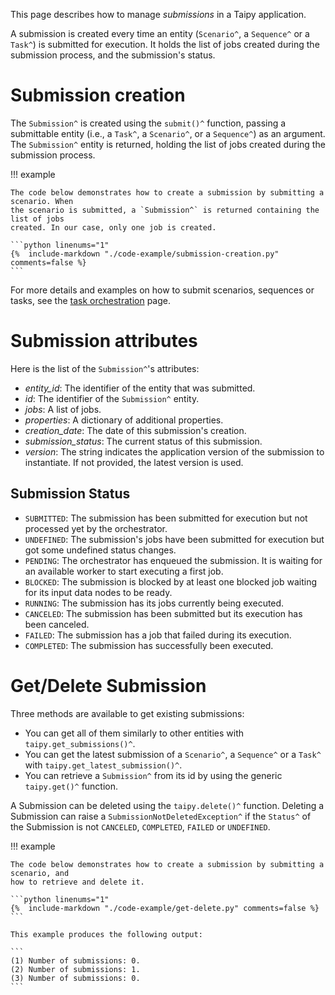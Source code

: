 This page describes how to manage *submissions* in a Taipy application.

A submission is created every time an entity (`Scenario^`, a `Sequence^` or a `Task^`)
is submitted for execution. It holds the list of jobs created during the submission process,
and the submission's status.

# Submission creation

The `Submission^` is created using the `submit()^` function, passing a submittable entity
(i.e., a `Task^`, a `Scenario^`, or a `Sequence^`) as an argument. The `Submission^` entity
is returned, holding the list of jobs created during the submission process.

!!! example

    The code below demonstrates how to create a submission by submitting a scenario. When
    the scenario is submitted, a `Submission^` is returned containing the list of jobs
    created. In our case, only one job is created.

    ```python linenums="1"
    {%  include-markdown "./code-example/submission-creation.py" comments=false %}
    ```

For more details and examples on how to submit scenarios, sequences or tasks, see the
[task orchestration](../../task-orchestration/scenario-submission.md) page.

# Submission attributes

Here is the list of the `Submission^`'s attributes:

- *entity_id*: The identifier of the entity that was submitted.
- _id_: The identifier of the `Submission^` entity.
- _jobs_: A list of jobs.
- _properties_: A dictionary of additional properties.
- _creation_date_: The date of this submission's creation.
- _submission_status_: The current status of this submission.
- _version_: The string indicates the application version of the submission to instantiate.
    If not provided, the latest version is used.

## Submission Status

- `SUBMITTED`: The submission has been submitted for execution but not processed yet by the
    orchestrator.
- `UNDEFINED`: The submission's jobs have been submitted for execution but got some undefined
    status changes.
- `PENDING`: The orchestrator has enqueued the submission. It is waiting for an available
    worker to start executing a first job.
- `BLOCKED`: The submission is blocked by at least one blocked job waiting for its input data
    nodes to be ready.
- `RUNNING`: The submission has its jobs currently being executed.
- `CANCELED`: The submission has been submitted but its execution has been canceled.
- `FAILED`: The submission has a job that failed during its execution.
- `COMPLETED`: The submission has successfully been executed.

# Get/Delete Submission

Three methods are available to get existing submissions:

- You can get all of them similarly to other entities with `taipy.get_submissions()^`.
- You can get the latest submission of a `Scenario^`, a `Sequence^` or a `Task^` with
    `taipy.get_latest_submission()^`.
- You can retrieve a `Submission^` from its id by using the generic `taipy.get()^` function.

A Submission can be deleted using the `taipy.delete()^` function. Deleting a Submission can
raise a `SubmissionNotDeletedException^` if the `Status^` of the Submission is not `CANCELED`,
`COMPLETED`, `FAILED` or `UNDEFINED`.

!!! example

    The code below demonstrates how to create a submission by submitting a scenario, and
    how to retrieve and delete it.

    ```python linenums="1"
    {%  include-markdown "./code-example/get-delete.py" comments=false %}
    ```

    This example produces the following output:

    ```
    (1) Number of submissions: 0.
    (2) Number of submissions: 1.
    (3) Number of submissions: 0.
    ```
